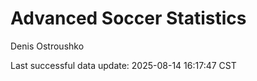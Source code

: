 # Advanced Soccer Statistics
Denis Ostroushko

<!-- gfm -->

Last successful data update: 2025-08-14 16:17:47 CST
